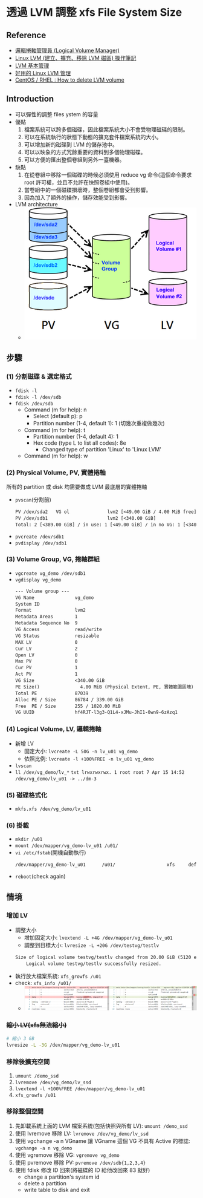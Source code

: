 # 透過 LVM 調整 xfs File System Size
## Reference
- [邏輯捲軸管理員 (Logical Volume Manager)](http://linux.vbird.org/linux_basic/0420quota.php#lvm)
- [Linux LVM (建立、擴充、移除 LVM 磁區) 操作筆記](https://sc8log.blogspot.com/2017/03/linux-lvm-lvm.html)
- [LVM 基本管理](https://www.itread01.com/content/1578488584.html)
- [好用的 Linux LVM 管理](http://blog.nuface.tw/?p=1267)
- [CentOS / RHEL : How to delete LVM volume](https://www.thegeekdiary.com/centos-rhel-how-to-delete-lvm-volume/)

## Introduction
- 可以彈性的調整 files ystem 的容量
- 優點
    1. 檔案系統可以跨多個磁碟，因此檔案系統大小不會受物理磁碟的限制。
    2. 可以在系統執行的狀態下動態的擴充套件檔案系統的大小。
    3. 可以增加新的磁碟到 LVM 的儲存池中。
    4. 可以以映象的方式冗餘重要的資料到多個物理磁碟。
    5. 可以方便的匯出整個卷組到另外一臺機器。
- 缺點
    1. 在從卷組中移除一個磁碟的時候必須使用 reduce vg 命令(這個命令要求 root 許可權，並且不允許在快照卷組中使用)。
    2. 當卷組中的一個磁碟損壞時，整個卷組都會受到影響。
    3. 因為加入了額外的操作，儲存效能受到影響。
- LVM architecture
    - ![](../../img/linux/lvm/architecture.png)

## 步驟
### (1) 分割磁碟 & 選定格式
- `fdisk -l`
- `fdisk -l /dev/sdb`
- `fdisk /dev/sdb`
    - Command (m for help): n
        - Select (default p): p
        - Partition number (1-4, default 1): 1 (切幾次重複做幾次)
    - Command (m for help): t
        - Partition number (1-4, default 4): 1
        - Hex code (type L to list all codes): 8e
            - Changed type of partition 'Linux' to 'Linux LVM'
    - Command (m for help): w

### (2) Physical Volume, PV, 實體捲軸
所有的 partition 或 disk 均需要做成 LVM 最底層的實體捲軸
- `pvscan`(分割前)
    ```txt
    PV /dev/sda2   VG ol              lvm2 [<49.00 GiB / 4.00 MiB free]
    PV /dev/sdb1                      lvm2 [<340.00 GiB]
    Total: 2 [<389.00 GiB] / in use: 1 [<49.00 GiB] / in no VG: 1 [<340.00 GiB]
    ```
- `pvcreate /dev/sdb1`
- `pvdisplay /dev/sdb1`

### (3) Volume Group, VG, 捲軸群組
- `vgcreate vg_demo /dev/sdb1`
- `vgdisplay vg_demo`
    ```txt
    --- Volume group ---
    VG Name               vg_demo
    System ID
    Format                lvm2
    Metadata Areas        1
    Metadata Sequence No  9
    VG Access             read/write
    VG Status             resizable
    MAX LV                0
    Cur LV                2
    Open LV               0
    Max PV                0
    Cur PV                1
    Act PV                1
    VG Size               <340.00 GiB
    PE Size()               4.00 MiB (Physical Extent, PE, 實體範圍區塊)
    Total PE              87039
    Alloc PE / Size       86784 / 339.00 GiB
    Free  PE / Size       255 / 1020.00 MiB
    VG UUID               hf4RJT-l3g3-Q1L4-xJMu-JhI1-0wn9-6zAzq1
    ```

### (4) Logical Volume, LV, 邏輯捲軸
- 新增 LV
    - 固定大小: `lvcreate -L 50G -n lv_u01 vg_demo`
    - 依照比例: `lvcreate -l +100%FREE -n lv_u01 vg_demo`
- `lvscan`
- `ll /dev/vg_demo/lv_*`
        ```txt
        lrwxrwxrwx. 1 root root 7 Apr 15 14:52 /dev/vg_demo/lv_u01 -> ../dm-3
        ```

### (5) 磁碟格式化
- `mkfs.xfs /dev/vg_demo/lv_u01`

### (6) 掛載
- `mkdir /u01`
- `mount /dev/mapper/vg_demo-lv_u01 /u01/`
- `vi /etc/fstab`(開機自動執行)
    ```txt
    /dev/mapper/vg_demo-lv_u01      /u01/                   xfs     defaults        0 0
    ```
- `reboot`(check again)

## 情境
### 增加 LV
- 調整大小
    - 增加固定大小: `lvextend -L +4G /dev/mapper/vg_demo-lv_u01`
    - 調整到目標大小: `lvresize -L +20G /dev/testvg/testlv`
    ```txt
    Size of logical volume testvg/testlv changed from 20.00 GiB (5120 extents) to 40.00 GiB (10240 extents).
        Logical volume testvg/testlv successfully resized.
    ```
- 執行放大檔案系統: `xfs_growfs /u01`
- check: `xfs_info /u01/`
    - ![](../../img/linux/lvm/check-xfs-info.png)

### ~~縮小 LV(xfs無法縮小)~~
```bash
# 縮小 3 GB
lvresize -L -3G /dev/mapper/vg_demo-lv_u01
```

### 移除後擴充空間
1. `umount /demo_ssd`
2. `lvremove /dev/vg_demo/lv_ssd`
3. `lvextend -l +100%FREE /dev/mapper/vg_demo-lv_u01`
4. `xfs_growfs /u01`

### 移除整個空間
1. 先卸載系統上面的 LVM 檔案系統(包括快照與所有 LV): `umount /demo_ssd`
2. 使用 lvremove 移除 LV: `lvremove /dev/vg_demo/lv_ssd`
3. 使用 vgchange -a n VGname 讓 VGname 這個 VG 不具有 Active 的標誌: `vgchange -a n vg_demo`
4. 使用 vgremove 移除 VG: `vgremove vg_demo`
5. 使用 pvremove 移除 PV: `pvremove /dev/sdb{1,2,3,4}`
6. 使用 fdisk 修改 ID 回來(將磁碟的 ID 給他改回來 83 就好)
    - change a partition's system id
    - delete a partition
    - write table to disk and exit